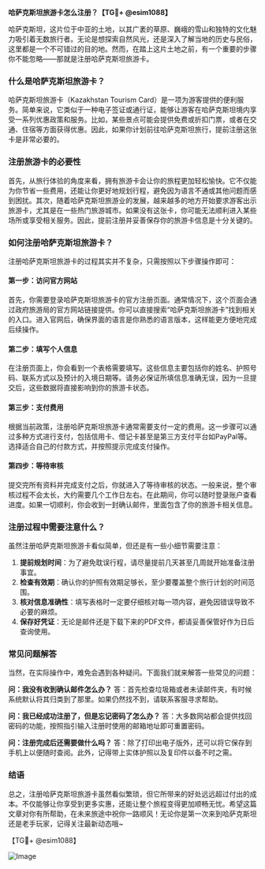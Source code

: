 **哈萨克斯坦旅游卡怎么注册？【TG💪+ @esim1088】**

哈萨克斯坦，这片位于中亚的土地，以其广袤的草原、巍峨的雪山和独特的文化魅力吸引着无数旅行者。无论是想探索自然风光，还是深入了解当地的历史与民俗，这里都是一个不可错过的目的地。然而，在踏上这片土地之前，有一个重要的步骤你不能忽略——那就是注册哈萨克斯坦旅游卡。

### 什么是哈萨克斯坦旅游卡？

哈萨克斯坦旅游卡（Kazakhstan Tourism Card）是一项为游客提供的便利服务。简单来说，它类似于一种电子签证或通行证，能够让游客在哈萨克斯坦境内享受一系列优惠政策和服务。比如，某些景点可能会提供免费或折扣门票，或者在交通、住宿等方面获得优惠。因此，如果你计划前往哈萨克斯坦旅行，提前注册这张卡是非常必要的。

### 注册旅游卡的必要性

首先，从旅行体验的角度来看，拥有旅游卡会让你的旅程更加轻松愉快。它不仅能为你节省一些费用，还能让你更好地规划行程，避免因为语言不通或其他问题而感到困扰。其次，随着哈萨克斯坦旅游业的发展，越来越多的地方开始要求游客出示旅游卡，尤其是在一些热门旅游城市。如果没有这张卡，你可能无法顺利进入某些场所或享受相关服务。因此，提前注册并妥善保存你的旅游卡信息是十分关键的。

### 如何注册哈萨克斯坦旅游卡？

注册哈萨克斯坦旅游卡的过程其实并不复杂，只需按照以下步骤操作即可：

#### 第一步：访问官方网站

首先，你需要登录哈萨克斯坦旅游卡的官方注册页面。通常情况下，这个页面会通过政府旅游局的官方网站链接提供。你可以直接搜索“哈萨克斯坦旅游卡”找到相关的入口。进入官网后，确保界面的语言是你熟悉的语言版本，这样能更方便地完成后续操作。

#### 第二步：填写个人信息

在注册页面上，你会看到一个表格需要填写。这些信息主要包括你的姓名、护照号码、联系方式以及预计的入境日期等。请务必保证所填信息准确无误，因为一旦提交后，这些数据将直接影响到你的旅游卡状态。

#### 第三步：支付费用

根据当前政策，注册哈萨克斯坦旅游卡通常需要支付一定的费用。这一步骤可以通过多种方式进行支付，包括信用卡、借记卡甚至是第三方支付平台如PayPal等。选择适合自己的付款方式，并按照提示完成支付操作。

#### 第四步：等待审核

提交完所有资料并完成支付之后，你就进入了等待审核的状态。一般来说，整个审核过程不会太长，大约需要几个工作日左右。在此期间，你可以随时登录账户查看进度。如果一切顺利，你会收到一封确认邮件，里面包含了你的旅游卡相关信息。

### 注册过程中需要注意什么？

虽然注册哈萨克斯坦旅游卡看似简单，但还是有一些小细节需要注意：

1. **提前规划时间**：为了避免耽误行程，请尽量提前几天甚至几周就开始准备注册事宜。
2. **检查有效期**：确认你的护照有效期足够长，至少要覆盖整个旅行计划的时间范围。
3. **核对信息准确性**：填写表格时一定要仔细核对每一项内容，避免因错误导致不必要的麻烦。
4. **保存好凭证**：无论是邮件还是下载下来的PDF文件，都请妥善保管好作为日后查询使用。

### 常见问题解答

当然，在实际操作中，难免会遇到各种疑问。下面我们就来解答一些常见的问题：

**问：我没有收到确认邮件怎么办？**
答：首先检查垃圾箱或者未读邮件夹，有时候系统默认将其归类到了那里。如果仍然找不到，请联系客服寻求帮助。

**问：我已经成功注册了，但是忘记密码了怎么办？**
答：大多数网站都会提供找回密码的功能，按照指引输入注册时使用的邮箱地址即可重置密码。

**问：注册完成后还需要做什么吗？**
答：除了打印出电子版外，还可以将它保存到手机上以便随时查阅。此外，记得带上实体护照以及复印件以备不时之需。

### 结语

总之，注册哈萨克斯坦旅游卡虽然看似繁琐，但它所带来的好处远远超过付出的成本。不仅能够让你享受到更多实惠，还能让整个旅程变得更加顺畅无忧。希望这篇文章对你有所帮助，在未来旅途中祝你一路顺风！无论你是第一次来到哈萨克斯坦还是老手玩家，记得关注最新动态哦~

【TG💪+ @esim1088】

![Image](https://i.postimg.cc/4NQfJmqS/Snipaste-2025-05-13-00-14-12.png)